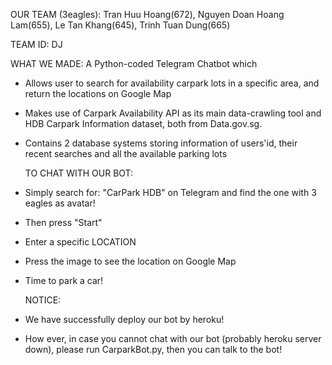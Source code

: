   OUR TEAM (3eagles): Tran Huu Hoang(672), Nguyen Doan Hoang Lam(655), Le Tan Khang(645), Trinh Tuan Dung(665)
  
  TEAM ID: DJ
  
  WHAT WE MADE: A Python-coded Telegram Chatbot which 
- Allows user to search for availability carpark lots in a specific area, and return the locations on Google Map
- Makes use of Carpark Availability API as its main data-crawling tool and HDB Carpark Information dataset, 
  both from Data.gov.sg. 
- Contains 2 database systems storing information of users'id, their recent searches and all the available parking lots 

  TO CHAT WITH OUR BOT:
- Simply search for: "CarPark HDB" on Telegram and find the one with 3 eagles as avatar!
- Then press "Start"
- Enter a specific LOCATION
- Press the image to see the location on Google Map
- Time to park a car!
  
  NOTICE:
- We have successfully deploy our bot by heroku!
- How ever, in case you cannot chat with our bot (probably heroku server down), please run CarparkBot.py, then you can talk to the bot!
